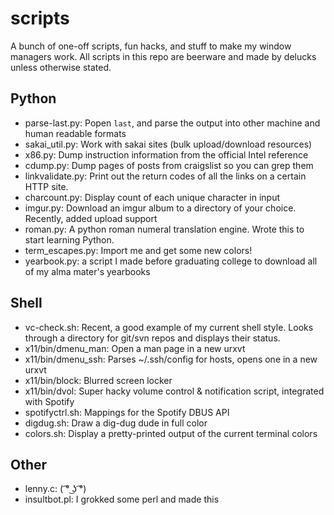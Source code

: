 # scripts

A bunch of one-off scripts, fun hacks, and stuff to make my window managers work.
All scripts in this repo are beerware and made by delucks unless otherwise stated.

## Python

* parse-last.py: Popen `last`, and parse the output into other machine and human readable formats
* sakai_util.py: Work with sakai sites (bulk upload/download resources)
* x86.py: Dump instruction information from the official Intel reference
* cdump.py: Dump pages of posts from craigslist so you can grep them
* linkvalidate.py: Print out the return codes of all the links on a certain HTTP site.
* charcount.py: Display count of each unique character in input
* imgur.py: Download an imgur album to a directory of your choice. Recently, added upload support
* roman.py: A python roman numeral translation engine. Wrote this to start learning Python.
* term_escapes.py: Import me and get some new colors!
* yearbook.py: a script I made before graduating college to download all of my alma mater's yearbooks

## Shell

* vc-check.sh: Recent, a good example of my current shell style. Looks through a directory for git/svn repos and displays their status.
* x11/bin/dmenu_man: Open a man page in a new urxvt
* x11/bin/dmenu_ssh: Parses ~/.ssh/config for hosts, opens one in a new urxvt
* x11/bin/block: Blurred screen locker
* x11/bin/dvol: Super hacky volume control & notification script, integrated with Spotify
* spotifyctrl.sh: Mappings for the Spotify DBUS API
* digdug.sh: Draw a dig-dug dude in full color
* colors.sh: Display a pretty-printed output of the current terminal colors

## Other

* lenny.c: ( ͡° ͜ʖ ͡°)
* insultbot.pl: I grokked some perl and made this
